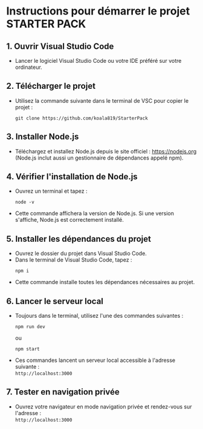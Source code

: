 
# Instructions pour démarrer le projet STARTER PACK

## 1. Ouvrir Visual Studio Code
- Lancer le logiciel Visual Studio Code ou votre IDE préféré sur votre ordinateur.

## 2. Télécharger le projet
- Utilisez la commande suivante dans le terminal de VSC pour copier le projet :
   ```
  git clone https://github.com/koala819/StarterPack
  ```

## 3. Installer Node.js
- Téléchargez et installez Node.js depuis le site officiel : https://nodejs.org  
  (Node.js inclut aussi un gestionnaire de dépendances appelé npm).

## 4. Vérifier l'installation de Node.js
- Ouvrez un terminal et tapez :  
  ```
  node -v
  ```
- Cette commande affichera la version de Node.js. Si une version s'affiche, Node.js est correctement installé.

## 5. Installer les dépendances du projet
- Ouvrez le dossier du projet dans Visual Studio Code.
- Dans le terminal de Visual Studio Code, tapez :  
  ```
  npm i
  ```
- Cette commande installe toutes les dépendances nécessaires au projet.

## 6. Lancer le serveur local
- Toujours dans le terminal, utilisez l'une des commandes suivantes :  
  ```
  npm run dev
  ```  
  ou  
  ```
  npm start
  ```
- Ces commandes lancent un serveur local accessible à l'adresse suivante :  
  `http://localhost:3000`

## 7. Tester en navigation privée
- Ouvrez votre navigateur en mode navigation privée et rendez-vous sur l'adresse :  
  `http://localhost:3000`
